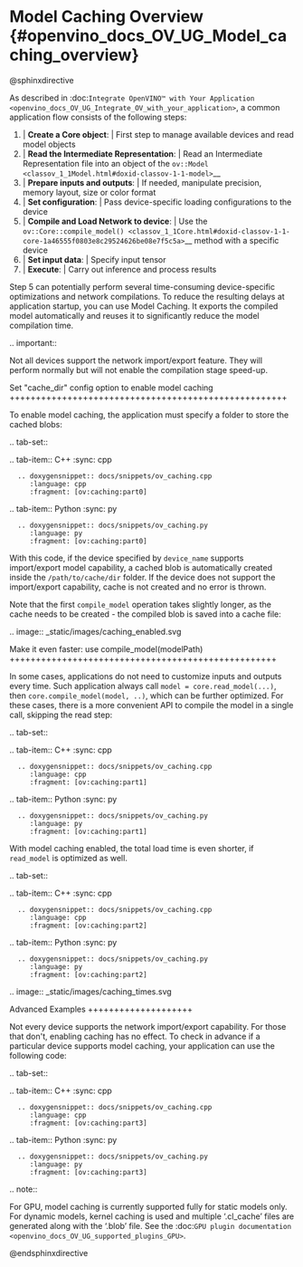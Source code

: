 # Model Caching Overview {#openvino_docs_OV_UG_Model_caching_overview}

@sphinxdirective
 
As described in :doc:`Integrate OpenVINO™ with Your Application <openvino_docs_OV_UG_Integrate_OV_with_your_application>`, 
a common application flow consists of the following steps:

1. | **Create a Core object**: 
   |   First step to manage available devices and read model objects
2. | **Read the Intermediate Representation**: 
   |   Read an Intermediate Representation file into an object of the `ov::Model <classov_1_1Model.html#doxid-classov-1-1-model>`__
3. | **Prepare inputs and outputs**: 
   |   If needed, manipulate precision, memory layout, size or color format
4. | **Set configuration**: 
   |   Pass device-specific loading configurations to the device
5. | **Compile and Load Network to device**: 
   |   Use the `ov::Core::compile_model() <classov_1_1Core.html#doxid-classov-1-1-core-1a46555f0803e8c29524626be08e7f5c5a>`__ method with a specific device
6. | **Set input data**: 
   |   Specify input tensor
7. | **Execute**: 
   |   Carry out inference and process results

Step 5 can potentially perform several time-consuming device-specific optimizations and network compilations. 
To reduce the resulting delays at application startup, you can use Model Caching. It exports the compiled model 
automatically and reuses it to significantly reduce the model compilation time.

.. important:: 

   Not all devices support the network import/export feature. They will perform normally but will not
   enable the compilation stage speed-up.


Set "cache_dir" config option to enable model caching
+++++++++++++++++++++++++++++++++++++++++++++++++++++

To enable model caching, the application must specify a folder to store the cached blobs:

.. tab-set::

   .. tab-item:: C++
      :sync: cpp

      .. doxygensnippet:: docs/snippets/ov_caching.cpp
         :language: cpp
         :fragment: [ov:caching:part0]

   .. tab-item:: Python
      :sync: py

      .. doxygensnippet:: docs/snippets/ov_caching.py
         :language: py
         :fragment: [ov:caching:part0]


With this code, if the device specified by ``device_name`` supports import/export model capability, 
a cached blob is automatically created inside the ``/path/to/cache/dir`` folder.
If the device does not support the import/export capability, cache is not created and no error is thrown.

Note that the first ``compile_model`` operation takes slightly longer, as the cache needs to be created - 
the compiled blob is saved into a cache file:

.. image:: _static/images/caching_enabled.svg


Make it even faster: use compile_model(modelPath)
+++++++++++++++++++++++++++++++++++++++++++++++++++

In some cases, applications do not need to customize inputs and outputs every time. Such application always
call ``model = core.read_model(...)``, then ``core.compile_model(model, ..)``, which can be further optimized.
For these cases, there is a more convenient API to compile the model in a single call, skipping the read step:

.. tab-set::

   .. tab-item:: C++
      :sync: cpp

      .. doxygensnippet:: docs/snippets/ov_caching.cpp
         :language: cpp
         :fragment: [ov:caching:part1]

   .. tab-item:: Python
      :sync: py

      .. doxygensnippet:: docs/snippets/ov_caching.py
         :language: py
         :fragment: [ov:caching:part1]


With model caching enabled, the total load time is even shorter, if ``read_model`` is optimized as well.

.. tab-set::

   .. tab-item:: C++
      :sync: cpp

      .. doxygensnippet:: docs/snippets/ov_caching.cpp
         :language: cpp
         :fragment: [ov:caching:part2]

   .. tab-item:: Python
      :sync: py

      .. doxygensnippet:: docs/snippets/ov_caching.py
         :language: py
         :fragment: [ov:caching:part2]


.. image:: _static/images/caching_times.svg

Advanced Examples
++++++++++++++++++++

Not every device supports the network import/export capability. For those that don't, enabling caching has no effect.
To check in advance if a particular device supports model caching, your application can use the following code:

.. tab-set::

   .. tab-item:: C++
      :sync: cpp

      .. doxygensnippet:: docs/snippets/ov_caching.cpp
         :language: cpp
         :fragment: [ov:caching:part3]

   .. tab-item:: Python
      :sync: py

      .. doxygensnippet:: docs/snippets/ov_caching.py
         :language: py
         :fragment: [ov:caching:part3]


.. note::

   For GPU, model caching is currently supported fully for static models only. For dynamic models,
   kernel caching is used and multiple ‘.cl_cache’ files are generated along with the ‘.blob’ file.
   See the :doc:`GPU plugin documentation <openvino_docs_OV_UG_supported_plugins_GPU>`. 

@endsphinxdirective
